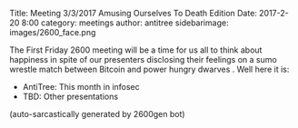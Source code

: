 Title: Meeting 3/3/2017 Amusing Ourselves To Death Edition
Date: 2017-2-20 8:00
category: meetings
author: antitree
sidebarimage: images/2600_face.png

The First Friday 2600 meeting will be a time for us all to think about
happiness in spite of our presenters disclosing their feelings on a sumo
wrestle match between Bitcoin and power hungry dwarves . Well here it
is:

* AntiTree: This month in infosec
* TBD: Other presentations

(auto-sarcastically generated by 2600gen bot)
